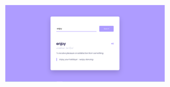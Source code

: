 <!-- Reference-style:  -->
![alt text][logo]

[logo]: ./images/Captura.PNG "Captura de dictionary app"